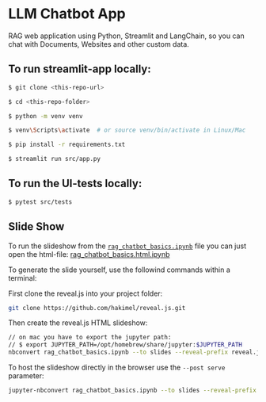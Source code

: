 # LLM Chatbot App

RAG web application using Python, Streamlit and LangChain, so you can chat with Documents, Websites and other custom data.

## To run streamlit-app locally:

```bash
$ git clone <this-repo-url>

$ cd <this-repo-folder>

$ python -m venv venv

$ venv\Scripts\activate  # or source venv/bin/activate in Linux/Mac

$ pip install -r requirements.txt

$ streamlit run src/app.py
```

## To run the UI-tests locally:

```bash
$ pytest src/tests 
```

## Slide Show

To run the slideshow from the [`rag_chatbot_basics.ipynb`](rag_chatbot_basics.ipynb) file you can just open the html-file: [rag_chatbot_basics.html.ipynb](rag_chatbot_basics.html.ipynb)

To generate the slide yourself, use the followind commands within a terminal:

First clone the reveal.js into your project folder:

```bash
git clone https://github.com/hakimel/reveal.js.git
```

Then create the reveal.js HTML slideshow:

```bash
// on mac you have to export the jupyter path:
// $ export JUPYTER_PATH=/opt/homebrew/share/jupyter:$JUPYTER_PATH
nbconvert rag_chatbot_basics.ipynb --to slides --reveal-prefix reveal.js
```

To host the slideshow directly in the browser use the `--post serve` parameter:

```bash
jupyter-nbconvert rag_chatbot_basics.ipynb --to slides --reveal-prefix reveal.js --post serve
```
